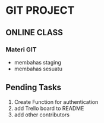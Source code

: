 # GIT PROJECT
## ONLINE CLASS
### Materi GIT
- membahas staging
- membahas sesuatu

## Pending Tasks
1. Create Function for authentication
2. add Trello board to README
3. add other contributors
